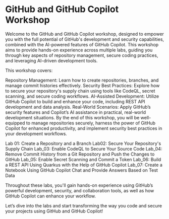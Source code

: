 # GitHub and GitHub Copilot Workshop

Welcome to the GitHub and GitHub Copilot workshop, designed to empower you with the full potential of GitHub's development and security capabilities, combined with the AI-powered features of GitHub Copilot. This workshop aims to provide hands-on experience across multiple labs, guiding you through key aspects of repository management, secure coding practices, and leveraging AI-driven development tools.

This workshop covers:

Repository Management: Learn how to create repositories, branches, and manage commit histories effectively.
Security Best Practices: Explore how to secure your repository's supply chain using tools like CodeQL, secret scanning, and secure coding workflows.
AI-Assisted Development: Utilize GitHub Copilot to build and enhance your code, including REST API development and data analysis.
Real-World Scenarios: Apply GitHub’s security features and Copilot’s AI assistance in practical, real-world development situations.
By the end of this workshop, you will be well-equipped to manage repositories securely, harness the power of GitHub Copilot for enhanced productivity, and implement security best practices in your development workflows.

Lab 01: Create a Repository and a Branch
Lab02: Secure Your Repository's Supply Chain
Lab_03: Enable CodeQL to Secure Your Source Code
Lab_04: Remove Commit History from a Git Repository and Push the Changes to GitHub
Lab_05: Enable Secret Scanning and Commit a Token
Lab_06: Build a REST API Using Quarkus with the Help of GitHub Copilot
Lab_07: Create a Notebook Using GitHub Copilot Chat and Provide Answers Based on Test Data

Throughout these labs, you'll gain hands-on experience using GitHub’s powerful development, security, and collaboration tools, as well as how GitHub Copilot can enhance your workflow.

Let’s dive into the labs and start transforming the way you code and secure your projects using GitHub and GitHub Copilot!
